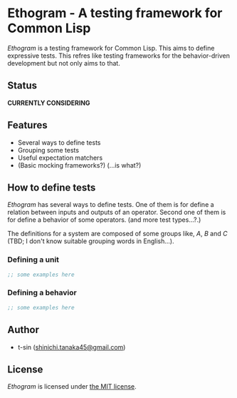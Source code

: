 # Ethogram - A testing framework for Common Lisp

*Ethogram* is a testing framework for Common Lisp. This aims to define expressive tests. This refres like testing frameworks for the behavior-driven development but not only aims to that.

## Status

**CURRENTLY CONSIDERING**

## Features

- Several ways to define tests
- Grouping some tests
- Useful expectation matchers
- (Basic mocking frameworks?) (...is what?)

## How to define tests

*Ethogram* has several ways to define tests. One of them is for define a relation between inputs and outputs of an operator. Second one of them is for define a behavior of some operators. (and more test types...?.)

The definitions for a system are composed of some groups like, *A*, *B* and *C* (TBD; I don't know suitable grouping words in English...).

### Defining a unit

```lisp
;; some examples here
```

### Defining a behavior

```lisp
;; some examples here
```

## Author

- t-sin (<shinichi.tanaka45@gmail.com>)

## License

*Ethogram* is licensed under [the MIT license](LICENSE).
